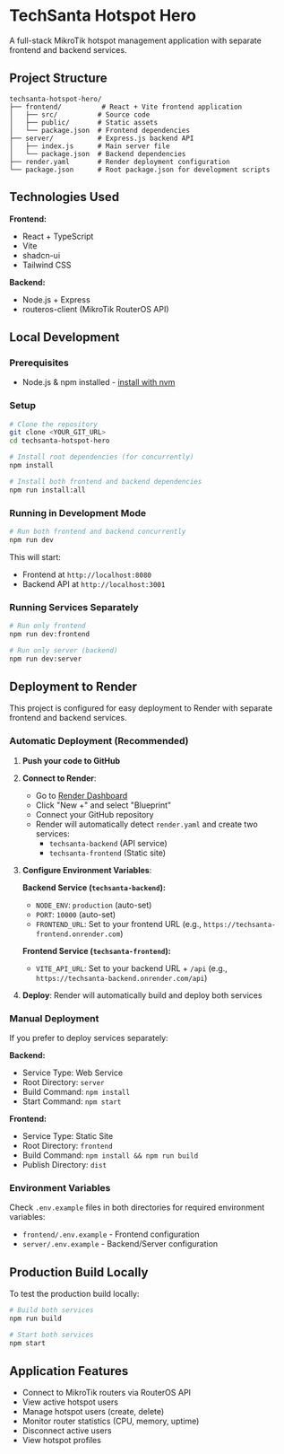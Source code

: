 # TechSanta Hotspot Hero

A full-stack MikroTik hotspot management application with separate frontend and backend services.

## Project Structure

```
techsanta-hotspot-hero/
├── frontend/          # React + Vite frontend application
│   ├── src/          # Source code
│   ├── public/       # Static assets
│   └── package.json  # Frontend dependencies
├── server/           # Express.js backend API
│   ├── index.js      # Main server file
│   └── package.json  # Backend dependencies
├── render.yaml       # Render deployment configuration
└── package.json      # Root package.json for development scripts
```

## Technologies Used

**Frontend:**
- React + TypeScript
- Vite
- shadcn-ui
- Tailwind CSS

**Backend:**
- Node.js + Express
- routeros-client (MikroTik RouterOS API)

## Local Development

### Prerequisites
- Node.js & npm installed - [install with nvm](https://github.com/nvm-sh/nvm#installing-and-updating)

### Setup

```sh
# Clone the repository
git clone <YOUR_GIT_URL>
cd techsanta-hotspot-hero

# Install root dependencies (for concurrently)
npm install

# Install both frontend and backend dependencies
npm run install:all
```

### Running in Development Mode

```sh
# Run both frontend and backend concurrently
npm run dev
```

This will start:
- Frontend at `http://localhost:8080`
- Backend API at `http://localhost:3001`

### Running Services Separately

```sh
# Run only frontend
npm run dev:frontend

# Run only server (backend)
npm run dev:server
```

## Deployment to Render

This project is configured for easy deployment to Render with separate frontend and backend services.

### Automatic Deployment (Recommended)

1. **Push your code to GitHub**

2. **Connect to Render**:
   - Go to [Render Dashboard](https://dashboard.render.com/)
   - Click "New +" and select "Blueprint"
   - Connect your GitHub repository
   - Render will automatically detect `render.yaml` and create two services:
     - `techsanta-backend` (API service)
     - `techsanta-frontend` (Static site)

3. **Configure Environment Variables**:

   **Backend Service (`techsanta-backend`):**
   - `NODE_ENV`: `production` (auto-set)
   - `PORT`: `10000` (auto-set)
   - `FRONTEND_URL`: Set to your frontend URL (e.g., `https://techsanta-frontend.onrender.com`)

   **Frontend Service (`techsanta-frontend`):**
   - `VITE_API_URL`: Set to your backend URL + `/api` (e.g., `https://techsanta-backend.onrender.com/api`)

4. **Deploy**: Render will automatically build and deploy both services

### Manual Deployment

If you prefer to deploy services separately:

**Backend:**
- Service Type: Web Service
- Root Directory: `server`
- Build Command: `npm install`
- Start Command: `npm start`

**Frontend:**
- Service Type: Static Site
- Root Directory: `frontend`
- Build Command: `npm install && npm run build`
- Publish Directory: `dist`

### Environment Variables

Check `.env.example` files in both directories for required environment variables:
- `frontend/.env.example` - Frontend configuration
- `server/.env.example` - Backend/Server configuration

## Production Build Locally

To test the production build locally:

```sh
# Build both services
npm run build

# Start both services
npm start
```

## Application Features

- Connect to MikroTik routers via RouterOS API
- View active hotspot users
- Manage hotspot users (create, delete)
- Monitor router statistics (CPU, memory, uptime)
- Disconnect active users
- View hotspot profiles
